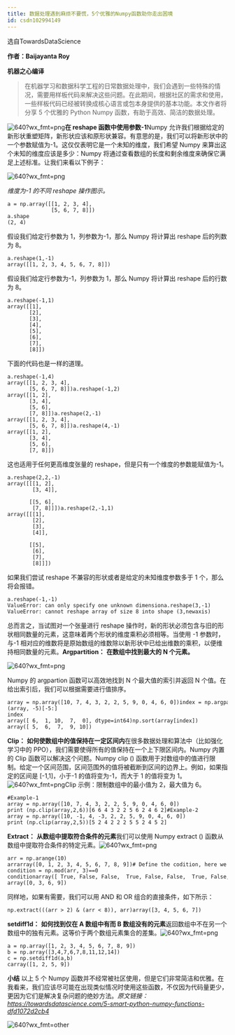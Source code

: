 ```yaml
---
title: 数据处理遇到麻烦不要慌，5个优雅的Numpy函数助你走出困境
id: csdn102994149
---
```


选自TowardsDataScience

**作者：Baijayanta Roy**

**机器之心编译**

> 在机器学习和数据科学工程的日常数据处理中，我们会遇到一些特殊的情况，需要用样板代码来解决这些问题。在此期间，根据社区的需求和使用，一些样板代码已经被转换成核心语言或包本身提供的基本功能。本文作者将分享 5 个优雅的 Python Numpy 函数，有助于高效、简洁的数据处理。

![640?wx_fmt=png](../img/ad8e6cde6ac90bbe5a309a0f995fedca.png)**在 reshape 函数中使用参数-1**Numpy 允许我们根据给定的新形状重塑矩阵，新形状应该和原形状兼容。有意思的是，我们可以将新形状中的一个参数赋值为-1。这仅仅表明它是一个未知的维度，我们希望 Numpy 来算出这个未知的维度应该是多少：Numpy 将通过查看数组的长度和剩余维度来确保它满足上述标准。让我们来看以下例子： 

![640?wx_fmt=png](../img/84af57302f3810ebb1e00c1238167eec.png)

*维度为-1 的不同 reshape 操作图示。*

```
a = np.array([[1, 2, 3, 4],
              [5, 6, 7, 8]])
a.shape
(2, 4)
```

假设我们给定行参数为 1，列参数为-1，那么 Numpy 将计算出 reshape 后的列数为 8。

```
a.reshape(1,-1)
array([[1, 2, 3, 4, 5, 6, 7, 8]])
```

假设我们给定行参数为-1，列参数为 1，那么 Numpy 将计算出 reshape 后的行数为 8。

```
a.reshape(-1,1)
array([[1],
       [2],
       [3],
       [4],
       [5],
       [6],
       [7],
       [8]])
```

下面的代码也是一样的道理。

```
a.reshape(-1,4)
array([[1, 2, 3, 4],
       [5, 6, 7, 8]])a.reshape(-1,2)
array([[1, 2],
       [3, 4],
       [5, 6],
       [7, 8]])a.reshape(2,-1)
array([[1, 2, 3, 4],
       [5, 6, 7, 8]])a.reshape(4,-1)
array([[1, 2],
       [3, 4],
       [5, 6],
       [7, 8]])
```

这也适用于任何更高维度张量的 reshape，但是只有一个维度的参数能赋值为-1。

```
a.reshape(2,2,-1)
array([[[1, 2],
        [3, 4]],

       [[5, 6],
        [7, 8]]])a.reshape(2,-1,1)
array([[[1],
        [2],
        [3],
        [4]],

       [[5],
        [6],
        [7],
        [8]]])
```

如果我们尝试 reshape 不兼容的形状或者是给定的未知维度参数多于 1 个，那么将会报错。

```
a.reshape(-1,-1)
ValueError: can only specify one unknown dimensiona.reshape(3,-1)
ValueError: cannot reshape array of size 8 into shape (3,newaxis)
```

总而言之，当试图对一个张量进行 reshape 操作时，新的形状必须包含与旧的形状相同数量的元素，这意味着两个形状的维度乘积必须相等。当使用 -1 参数时，与-1 相对应的维数将是原始数组的维数除以新形状中已给出维数的乘积，以便维持相同数量的元素。**Argpartition：** **在数组中找到最大的 N 个元素。**

![640?wx_fmt=png](../img/0dee95079ca30302cfdd0ed2e5f530cc.png)

Numpy 的 argpartion 函数可以高效地找到 N 个最大值的索引并返回 N 个值。在给出索引后，我们可以根据需要进行值排序。

```
array = np.array([10, 7, 4, 3, 2, 2, 5, 9, 0, 4, 6, 0])index = np.argpartition*(array, -5)[-5:]
index
array([ 6,  1, 10,  7,  0], dtype=int64)np.sort(array[index])
array([ 5,  6,  7,  9, 10])
```

**Clip：** **如何使数组中的值保持在一定区间内**在很多数据处理和算法中（比如强化学习中的 PPO），我们需要使得所有的值保持在一个上下限区间内。Numpy 内置的 Clip 函数可以解决这个问题。Numpy clip () 函数用于对数组中的值进行限制。给定一个区间范围，区间范围外的值将被截断到区间的边界上。例如，如果指定的区间是 [-1,1]，小于-1 的值将变为-1，而大于 1 的值将变为 1。![640?wx_fmt=png](../img/87608ecdc929a3679b57da75e42d6c65.png)Clip 示例：限制数组中的最小值为 2，最大值为 6。

```
#Example-1
array = np.array([10, 7, 4, 3, 2, 2, 5, 9, 0, 4, 6, 0])
print (np.clip(array,2,6))[6 6 4 3 2 2 5 6 2 4 6 2]#Example-2
array = np.array([10, -1, 4, -3, 2, 2, 5, 9, 0, 4, 6, 0])
print (np.clip(array,2,5))[5 2 4 2 2 2 5 5 2 4 5 2]
```

**Extract：** **从数组中提取符合条件的元素**我们可以使用 Numpy extract () 函数从数组中提取符合条件的特定元素。![640?wx_fmt=png](../img/57db3c64ad00c287ca36a3cb87cd006b.png)

```
arr = np.arange(10)
arrarray([0, 1, 2, 3, 4, 5, 6, 7, 8, 9])# Define the codition, here we take MOD 3 if zero
condition = np.mod(arr, 3)==0
conditionarray([ True, False, False,  True, False, False,  True, False, False,True])np.extract(condition, arr)
array([0, 3, 6, 9])
```

同样地，如果有需要，我们可以用 AND 和 OR 组合的直接条件，如下所示：

```
np.extract(((arr > 2) & (arr < 8)), arr)array([3, 4, 5, 6, 7])
```

**setdiff1d：** **如何找到仅在 A 数组中有而 B 数组没有的元素**返回数组中不在另一个数组中的独有元素。这等价于两个数组元素集合的差集。![640?wx_fmt=png](../img/62797ef1ddd7bd7f4c506a186ad69f10.png)

```
a = np.array([1, 2, 3, 4, 5, 6, 7, 8, 9])
b = np.array([3,4,7,6,7,8,11,12,14])
c = np.setdiff1d(a,b)
carray([1, 2, 5, 9])
```

**小结**
以上 5 个 Numpy 函数并不经常被社区使用，但是它们非常简洁和优雅。在我看来，我们应该尽可能在出现类似情况时使用这些函数，不仅因为代码量更少，更因为它们是解决复杂问题的绝妙方法。*原文链接：* *https://towardsdatascience.com/5-smart-python-numpy-functions-dfd1072d2cb4*

![640?wx_fmt=other](../img/d2342f3e6a1093bed03145587893c7b1.png)